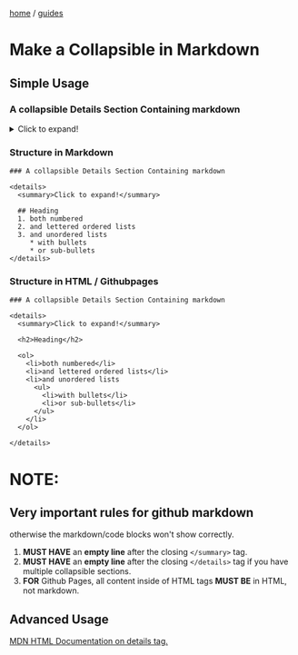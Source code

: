 <p><a href="/">home</a> / <a href="/guides">guides</a></p>
<div class="rainbow-retro"></div>

# Make a Collapsible in Markdown

## Simple Usage

### A collapsible Details Section Containing markdown

<details>
  <summary>Click to expand!</summary>

  <h2>Heading</h2>

  <ol>
    <li>both numbered</li>
    <li>and lettered ordered lists</li>
    <li>and unordered lists
      <ul>
        <li>with bullets</li>
        <li>or sub-bullets</li>
      </ul>
    </li>
  </ol>

</details>

### Structure in Markdown

```
### A collapsible Details Section Containing markdown

<details>
  <summary>Click to expand!</summary>
  
  ## Heading
  1. both numbered
  2. and lettered ordered lists
  3. and unordered lists
     * with bullets
     * or sub-bullets
</details>

```

<p class="spacers"> </p>

### Structure in HTML / Githubpages

```
### A collapsible Details Section Containing markdown

<details>
  <summary>Click to expand!</summary>

  <h2>Heading</h2>

  <ol>
    <li>both numbered</li>
    <li>and lettered ordered lists</li>
    <li>and unordered lists
      <ul>
        <li>with bullets</li>
        <li>or sub-bullets</li>
      </ul>
    </li>
  </ol>

</details>

```

<p class="spacers"> </p>

# NOTE:

<p class="spacers"> </p>

## Very important rules for github markdown

otherwise the markdown/code blocks won't show correctly.

<p class="spacers"> </p>

1. **MUST HAVE** an **empty line** after the closing `</summary>` tag.
2. **MUST HAVE** an **empty line** after the closing `</details>` tag if you have multiple collapsible sections.
3. **FOR** Github Pages, all content inside of HTML tags **MUST BE** in HTML, not markdown. 

<p class="spacers"> </p>

## Advanced Usage

<a href="https://developer.mozilla.org/en-US/docs/Web/HTML/Element/details">MDN HTML Documentation on details tag.</a>

